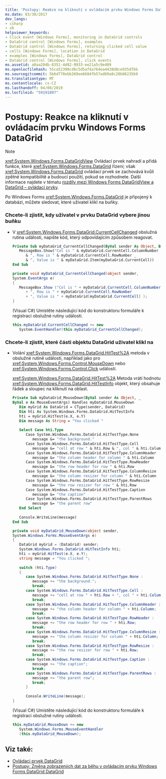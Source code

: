 ```yaml
---
title: 'Postupy: Reakce na kliknutí v ovládacím prvku Windows Forms DataGrid'
ms.date: 03/30/2017
dev_langs:
- csharp
- vb
helpviewer_keywords:
- Click event [Windows Forms], monitoring in DataGrid controls
- DataGrid control [Windows Forms], examples
- DataGrid control [Windows Forms], returning clicked cell value
- cells [Windows Forms], location in DataGrid
- examples [Windows Forms], DataGrid control
- DataGrid control [Windows Forms], click events
ms.assetid: a0aa204b-8351-4d82-9933-ee21a5c9e409
ms.openlocfilehash: 55ca52390cd6c5d5af4a764ea4438d8ce935dfbb
ms.sourcegitcommit: 5b6d778ebb269ee6684fb57ad69a8c28b06235b9
ms.translationtype: MT
ms.contentlocale: cs-CZ
ms.lasthandoff: 04/08/2019
ms.locfileid: "59191897"
---
```

# <a name="how-to-respond-to-clicks-in-the-windows-forms-datagrid-control"></a>Postupy: Reakce na kliknutí v ovládacím prvku Windows Forms DataGrid
> [!NOTE]
>  <xref:System.Windows.Forms.DataGridView> Ovládací prvek nahradí a přidá funkce, které <xref:System.Windows.Forms.DataGrid> řízení; však <xref:System.Windows.Forms.DataGrid> ovládací prvek se zachovává kvůli zpětné kompatibilitě a budoucí použití, pokud se rozhodnete. Další informace najdete v tématu [rozdíly mezi Windows Forms DataGridView a DataGrid – ovládací prvky](differences-between-the-windows-forms-datagridview-and-datagrid-controls.md).  
  
 Po Windows Forms <xref:System.Windows.Forms.DataGrid> je připojený k databázi, můžete sledovat, které uživatel klikl na buňky.  
  
### <a name="to-detect-when-the-user-of-the-datagrid-selects-a-different-cell"></a>Chcete-li zjistit, kdy uživatel v prvku DataGrid vybere jinou buňku  
  
-   V <xref:System.Windows.Forms.DataGrid.CurrentCellChanged> obslužná rutina události, napište kód, který odpovídajícím způsobem reagovat.  
  
    ```vb  
    Private Sub myDataGrid_CurrentCellChanged(ByVal sender As Object, ByVal e As System.EventArgs) Handles myDataGrid.CurrentCellChanged  
       MessageBox.Show("Col is " & myDataGrid.CurrentCell.ColumnNumber _  
          & ", Row is " & myDataGrid.CurrentCell.RowNumber _  
          & ", Value is " & myDataGrid.Item(myDataGrid.CurrentCell))  
    End Sub  
    ```  
  
    ```csharp  
    private void myDataGrid_CurrentCellChanged(object sender,   
    System.EventArgs e)  
    {  
       MessageBox.Show ("Col is " + myDataGrid.CurrentCell.ColumnNumber  
          + ", Row is " + myDataGrid.CurrentCell.RowNumber   
          + ", Value is " + myDataGrid[myDataGrid.CurrentCell] );  
    }  
    ```  
  
     (Visual C#) Umístěte následující kód do konstruktoru formuláře k registraci obslužné rutiny události.  
  
    ```csharp  
    this.myDataGrid.CurrentCellChanged += new  
       System.EventHandler(this.myDataGrid_CurrentCellChanged);  
    ```  
  
### <a name="to-determine-which-part-of-the-datagrid-the-user-clicked"></a>Chcete-li zjistit, které části objektu DataGrid uživatel klikl na  
  
-   Volání <xref:System.Windows.Forms.DataGrid.HitTest%2A> metoda v obslužné rutině události, například jako pro <xref:System.Windows.Forms.Control.MouseDown> nebo <xref:System.Windows.Forms.Control.Click> událostí.  
  
     <xref:System.Windows.Forms.DataGrid.HitTest%2A> Metoda vrátí hodnotu <xref:System.Windows.Forms.DataGrid.HitTestInfo> objekt, který obsahuje řádek a sloupec na kliknutí na oblast.  
  
    ```vb  
    Private Sub myDataGrid_MouseDown(ByVal sender As Object, _  
    ByVal e As MouseEventArgs) Handles myDataGrid.MouseDown  
       Dim myGrid As DataGrid = CType(sender, DataGrid)  
       Dim hti As System.Windows.Forms.DataGrid.HitTestInfo  
       hti = myGrid.HitTest(e.X, e.Y)  
       Dim message As String = "You clicked "  
  
       Select Case hti.Type  
          Case System.Windows.Forms.DataGrid.HitTestType.None  
             message &= "the background."  
          Case System.Windows.Forms.DataGrid.HitTestType.Cell  
             message &= "cell at row " & hti.Row & ", col " & hti.Column  
          Case System.Windows.Forms.DataGrid.HitTestType.ColumnHeader  
             message &= "the column header for column " & hti.Column  
          Case System.Windows.Forms.DataGrid.HitTestType.RowHeader  
             message &= "the row header for row " & hti.Row  
          Case System.Windows.Forms.DataGrid.HitTestType.ColumnResize  
             message &= "the column resizer for column " & hti.Column  
          Case System.Windows.Forms.DataGrid.HitTestType.RowResize  
             message &= "the row resizer for row " & hti.Row  
          Case System.Windows.Forms.DataGrid.HitTestType.Caption  
             message &= "the caption"  
          Case System.Windows.Forms.DataGrid.HitTestType.ParentRows  
             message &= "the parent row"  
       End Select  
  
       Console.WriteLine(message)  
    End Sub  
    ```  
  
    ```csharp  
    private void myDataGrid_MouseDown(object sender,   
    System.Windows.Forms.MouseEventArgs e)  
    {  
       DataGrid myGrid = (DataGrid) sender;  
       System.Windows.Forms.DataGrid.HitTestInfo hti;  
       hti = myGrid.HitTest(e.X, e.Y);  
       string message = "You clicked ";  
  
       switch (hti.Type)   
       {  
          case System.Windows.Forms.DataGrid.HitTestType.None :  
             message += "the background.";  
             break;  
          case System.Windows.Forms.DataGrid.HitTestType.Cell :  
             message += "cell at row " + hti.Row + ", col " + hti.Column;  
             break;  
          case System.Windows.Forms.DataGrid.HitTestType.ColumnHeader :  
             message += "the column header for column " + hti.Column;  
             break;  
          case System.Windows.Forms.DataGrid.HitTestType.RowHeader :  
             message += "the row header for row " + hti.Row;  
             break;  
          case System.Windows.Forms.DataGrid.HitTestType.ColumnResize :  
             message += "the column resizer for column " + hti.Column;  
             break;  
          case System.Windows.Forms.DataGrid.HitTestType.RowResize :  
             message += "the row resizer for row " + hti.Row;  
             break;  
          case System.Windows.Forms.DataGrid.HitTestType.Caption :  
             message += "the caption";  
             break;  
          case System.Windows.Forms.DataGrid.HitTestType.ParentRows :  
             message += "the parent row";  
             break;  
          }  
  
          Console.WriteLine(message);  
    }  
    ```  
  
     (Visual C#) Umístěte následující kód do konstruktoru formuláře k registraci obslužné rutiny události.  
  
    ```csharp  
    this.myDataGrid.MouseDown += new  
       System.Windows.Forms.MouseEventHandler  
       (this.myDataGrid_MouseDown);  
    ```  
  
## <a name="see-also"></a>Viz také:

- [Ovládací prvek DataGrid](datagrid-control-windows-forms.md)
- [Postupy: Změna zobrazených dat za běhu v ovládacím prvku Windows Forms DataGrid DataGrid](change-displayed-data-at-run-time-wf-datagrid-control.md)
